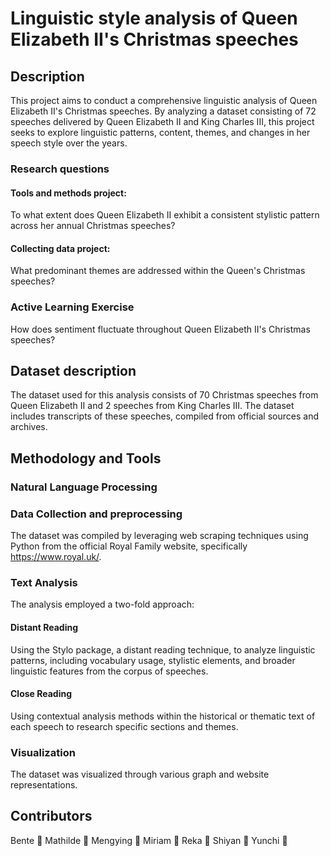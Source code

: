 # Linguistic style analysis of Queen Elizabeth II's Christmas speeches
## Description
This project aims to conduct a comprehensive linguistic analysis of Queen Elizabeth II's Christmas speeches. By analyzing a dataset consisting of 72 speeches delivered by Queen Elizabeth II and King Charles III, this project seeks to explore linguistic patterns, content, themes, and changes in her speech style over the years.
### Research questions
#### Tools and methods project:
To what extent does Queen Elizabeth II exhibit a consistent stylistic pattern across her annual Christmas speeches?
#### Collecting data project:
What predominant themes are addressed within the Queen's Christmas speeches?
### Active Learning Exercise
How does sentiment fluctuate throughout Queen Elizabeth II's Christmas speeches?
## Dataset description
The dataset used for this analysis consists of 70 Christmas speeches from Queen Elizabeth II and 2 speeches from King Charles III. The dataset includes transcripts of these speeches, compiled from official sources and archives.

## Methodology and Tools
### Natural Language Processing

### Data Collection and preprocessing
The dataset was compiled by leveraging web scraping techniques using Python from the official Royal Family website, specifically https://www.royal.uk/. 

### Text Analysis
The analysis employed a two-fold approach:
#### Distant Reading
Using the Stylo package, a distant reading technique, to analyze linguistic patterns, including vocabulary usage, stylistic elements, and broader linguistic features from the corpus of speeches.
#### Close Reading
Using contextual analysis methods within the historical or thematic text of each speech to research specific sections and themes.

### Visualization
The dataset was visualized through various graph and website representations.
## Contributors
Bente :rose:  Mathilde :sunflower: Mengying :leaves: Miriam :maple_leaf: Reka :evergreen_tree: Shiyan :herb: Yunchi :volcano:
